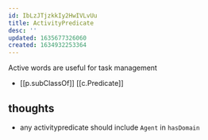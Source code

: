 ```yaml
---
id: IbLzJTjzkkIy2HwIVLvUu
title: ActivityPredicate
desc: ''
updated: 1635677326060
created: 1634932253364
---
```


Active words are useful for task management

- [[p.subClassOf]] [[c.Predicate]]

## thoughts

- any activitypredicate should include `Agent` in `hasDomain` 
